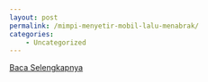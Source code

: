 ```yaml
---
layout: post
permalink: /mimpi-menyetir-mobil-lalu-menabrak/
categories:
    - Uncategorized
---
```


[Baca Selengkapnya](/01)